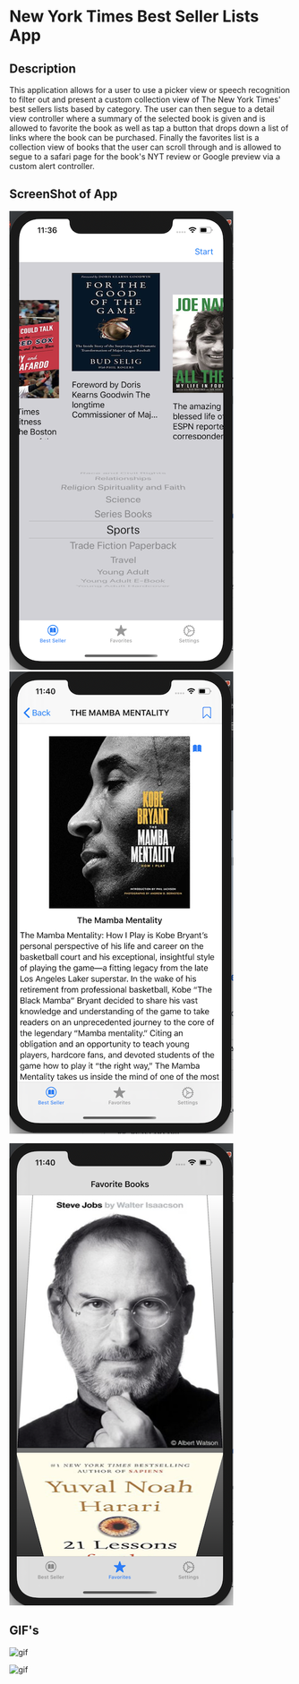 # New York Times Best Seller Lists App

## Description

This application allows for a user to use a picker view or speech recognition to filter out and present a custom collection view of The New York Times' best sellers lists based by category.
The user can then segue to a detail view controller where a summary of the selected book is given and is allowed to favorite the book
as well as tap a button that drops down a list of links where the book can be purchased. Finally the favorites list is a collection 
view of books that the user can scroll through and is allowed to segue to a safari page for the book's NYT review or Google preview via a custom 
alert controller.

## ScreenShot of App

![nytImage1](Images/nytImage1.1.png)
![nytImage2](Images/nytImage2.1.png)

![nytImage3](Images/nytImage3.1.png)

##  GIF's

![gif](Images/nytGIF1.1.gif)

![gif](Images/nytGIF2.1.gif)
